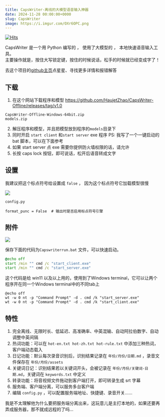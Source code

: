 ```yaml
---
title: CapsWriter-离线的大模型语音输入神器
date: 2024-11-28 00:00:00+0000
slug: CapsWriter
image: https://i.imgur.com/OXr6OPC.png
---
```

[![Hits](https://hits.seeyoufarm.com/api/count/incr/badge.svg?url=https://b.kill9pid.top/p/CapsWriter/&count_bg=%23F26E00&title_bg=%23000000)](https://hits.seeyoufarm.com)

CapsWriter 是一个用 Python 编写的 ， 使用了大模型的 ， 本地快速语音输入工具。  
主要操作就是，按住大写锁定键，按住的时候说话，松手的时候就已经变成字了！ 

去这个项目的[github主页](https://github.com/HaujetZhao/CapsWriter-Offline)点星星、寻找更多详情和报错解答
## 下载
1. 在这个网站下载程序和模型 https://github.com/HaujetZhao/CapsWriter-Offline/releases/tag/v1.0

```
CapsWriter-Offline-Windows-64bit.zip
models.zip
```

2. 解压程序和模型，并且把模型放到程序的`models`目录下
3. 同时开启 `start client` 和`start server` exe 程序 PS: 我写了一个一键启动的 bat 脚本，可以在下面参考
4. 如果 start server 点 exe 需要你提供防火墙权限的话，请允许
5. 长按 caps lock 按钮，即可说话，松开后语音转成文字

## 设置
我建议把这个标点符号给设置成 `false` ， 因为这个标点符号它加载模型很慢

![](https://i.imgur.com/LInQWFj.png)


`config.py`
```
format_punc = False  # 输出时是否启用标点符号引擎
```

## 附件
![](https://i.imgur.com/04h9uBS.png)

保存下面的代码为`Capswriterrun.bat` 文件，可以快速启动。
```bat
@echo off
start /min "" cmd /c "start_client.exe"
start /min "" cmd /c "start_server.exe"
```

这个代码是给 win11 以及以上用的，使用到了Windows terminal，它可以让两个程序开在同一个Windows terminal中的不同tab上
```
@echo off
wt -w 0 nt -p "Command Prompt" -d . cmd /k "start_server.exe"
wt -w 0 nt -p "Command Prompt" -d . cmd /k "start_client.exe"
```

## 特性
1. 完全离线、无限时长、低延迟、高准确率、中英混输、自动阿拉伯数字、自动调整中英间隔
2. 热词功能：可以在 `hot-en.txt hot-zh.txt hot-rule.txt` 中添加三种热词，客户端动态载入
3. 日记功能：默认每次录音识别后，识别结果记录在 `年份/月份/日期.md` ，录音文件保存在 `年份/月份/assets`
4. 关键词日记：识别结果若以关键词开头，会被记录在 `年份/月份/关键词-日期.md`，关键词在 `keywords.txt` 中定义
5. 转录功能：将音视频文件拖动到客户端打开，即可转录生成 srt 字幕
6. 服务端、客户端分离，可以服务多台客户端
7. 编辑 `config.py` ，可以配置服务端地址、快捷键、录音开关……

我是不太理解他为什么要把服务端分离出来，这玩意儿是主打本地的，如果还要再弄成服务器，那不就成远程的了吗...


